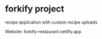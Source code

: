 # forkify project

recipe application with custom recipe uploads

Website: forkify-restaurant.netlify.app
